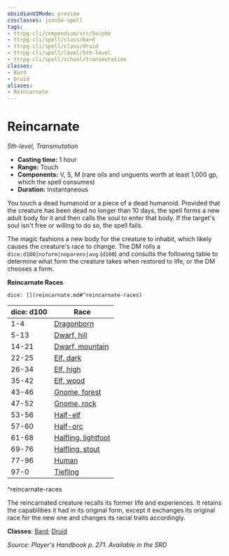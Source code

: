 ```yaml
---
obsidianUIMode: preview
cssclasses: json5e-spell
tags:
- ttrpg-cli/compendium/src/5e/phb
- ttrpg-cli/spell/class/bard
- ttrpg-cli/spell/class/druid
- ttrpg-cli/spell/level/5th-level
- ttrpg-cli/spell/school/transmutation
classes:
- Bard
- Druid
aliases:
- Reincarnate
---
```

# Reincarnate
*5th-level, Transmutation*  


- **Casting time:** 1 hour
- **Range:** Touch
- **Components:** V, S, M (rare oils and unguents worth at least 1,000 gp, which the spell consumes)
- **Duration:** Instantaneous

You touch a dead humanoid or a piece of a dead humanoid. Provided that the creature has been dead no longer than 10 days, the spell forms a new adult body for it and then calls the soul to enter that body. If the target's soul isn't free or willing to do so, the spell fails.

The magic fashions a new body for the creature to inhabit, which likely causes the creature's race to change. The DM rolls a `dice:d100|noform|noparens|avg` (`d100`) and consults the following table to determine what form the creature takes when restored to life, or the DM chooses a form.

**Reincarnate Races**

`dice: [](reincarnate.md#^reincarnate-races)`

| dice: d100 | Race |
|------------|------|
| 1-4 | [Dragonborn](/3-Mechanics/CLI/Compendium/races/dragonborn.md) |
| 5-13 | [Dwarf, hill](/3-Mechanics/CLI/Compendium/races/dwarf-hill.md) |
| 14-21 | [Dwarf, mountain](/3-Mechanics/CLI/Compendium/races/dwarf-mountain.md) |
| 22-25 | [Elf, dark](/3-Mechanics/CLI/Compendium/races/elf-drow.md) |
| 26-34 | [Elf, high](/3-Mechanics/CLI/Compendium/races/elf-high.md) |
| 35-42 | [Elf, wood](/3-Mechanics/CLI/Compendium/races/elf-wood.md) |
| 43-46 | [Gnome, forest](/3-Mechanics/CLI/Compendium/races/gnome-forest.md) |
| 47-52 | [Gnome, rock](/3-Mechanics/CLI/Compendium/races/gnome-rock.md) |
| 53-56 | [Half-elf](/3-Mechanics/CLI/Compendium/races/half-elf.md) |
| 57-60 | [Half-orc](/3-Mechanics/CLI/Compendium/races/half-orc.md) |
| 61-68 | [Halfling, lightfoot](/3-Mechanics/CLI/Compendium/races/halfling-lightfoot.md) |
| 69-76 | [Halfling, stout](/3-Mechanics/CLI/Compendium/races/halfling-stout.md) |
| 77-96 | [Human](/3-Mechanics/CLI/Compendium/races/human.md) |
| 97-0 | [Tiefling](/3-Mechanics/CLI/Compendium/races/tiefling.md) |
^reincarnate-races

The reincarnated creature recalls its former life and experiences. It retains the capabilities it had in its original form, except it exchanges its original race for the new one and changes its racial traits accordingly.

**Classes**: [Bard](/3-Mechanics/CLI/Compendium/lists/list-spells-classes-bard.md); [Druid](/3-Mechanics/CLI/Compendium/lists/list-spells-classes-druid.md)

*Source: Player's Handbook p. 271. Available in the <span title='Systems Reference Document (5.1)'>SRD</span>*